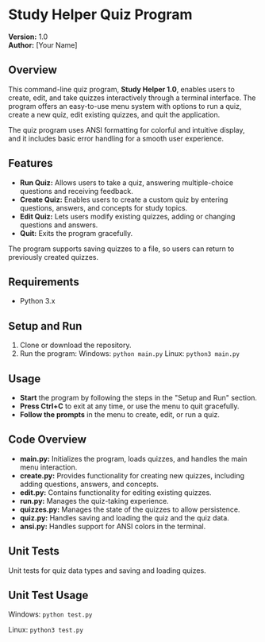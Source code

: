 # Study Helper Quiz Program

**Version:** 1.0  
**Author:** [Your Name]

## Overview

This command-line quiz program, **Study Helper 1.0**, enables users to create, edit, and take quizzes interactively through a terminal interface. The program offers an easy-to-use menu system with options to run a quiz, create a new quiz, edit existing quizzes, and quit the application.

The quiz program uses ANSI formatting for colorful and intuitive display, and it includes basic error handling for a smooth user experience.

## Features

- **Run Quiz:** Allows users to take a quiz, answering multiple-choice questions and receiving feedback.
- **Create Quiz:** Enables users to create a custom quiz by entering questions, answers, and concepts for study topics.
- **Edit Quiz:** Lets users modify existing quizzes, adding or changing questions and answers.
- **Quit:** Exits the program gracefully.

The program supports saving quizzes to a file, so users can return to previously created quizzes.

## Requirements

- Python 3.x

## Setup and Run

1. Clone or download the repository.
2. Run the program:
Windows:
```python main.py```
Linux:
```python3 main.py```

## Usage

- **Start** the program by following the steps in the "Setup and Run" section.
- **Press Ctrl+C** to exit at any time, or use the menu to quit gracefully.
- **Follow the prompts** in the menu to create, edit, or run a quiz.

## Code Overview

- **main.py:** Initializes the program, loads quizzes, and handles the main menu interaction.
- **create.py:** Provides functionality for creating new quizzes, including adding questions, answers, and concepts.
- **edit.py:** Contains functionality for editing existing quizzes.
- **run.py:** Manages the quiz-taking experience.
- **quizzes.py:** Manages the state of the quizzes to allow persistence.
- **quiz.py:** Handles saving and loading the quiz and the quiz data.
- **ansi.py:** Handles support for ANSI colors in the terminal.

## Unit Tests

Unit tests for quiz data types and saving and loading quizes.

## Unit Test Usage

Windows:
```python test.py```

Linux:
```python3 test.py```